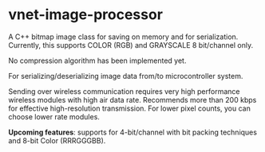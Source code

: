 # vnet-image-processor

A C++ bitmap image class for saving on memory and 
for serialization. Currently, this supports COLOR (RGB) and
GRAYSCALE 8 bit/channel only.

No compression algorithm has been implemented yet.

For serializing/deserializing image data from/to 
microcontroller system.

Sending over wireless communication requires very high 
performance wireless modules with high air data rate. 
Recommends more than 200 kbps for effective high-resolution 
transmission. For lower pixel counts, you can choose lower 
rate modules.

**Upcoming features**: supports for 4-bit/channel with 
bit packing techniques and 8-bit Color (RRRGGGBB).